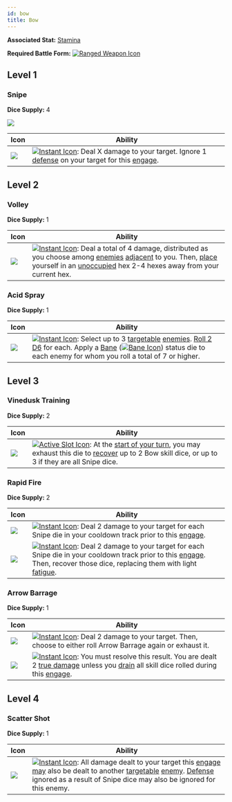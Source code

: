```yaml
---
id: bow
title: Bow
---
```


**Associated Stat:** [Stamina](/docs/adventurer/stats/stamina)

**Required Battle Form:** [<img src="/icons/ranged-weapon.svg" alt="Ranged Weapon Icon" class="icon-svg" />](/docs/battles/battle-forms/ranged-weapon)

## Level 1

### Snipe

**Dice Supply:** 4

<img src="/icons/skills/bow/snipe-all-results.png" className="skill-icon" />

| Icon                                                             | Ability                                                                                                                                                                                                                                                      |
| ---------------------------------------------------------------- | ------------------------------------------------------------------------------------------------------------------------------------------------------------------------------------------------------------------------------------------------------------ |
| <img src="/icons/skills/bow/snipe.png" className="skill-icon" /> | [<img src="/icons/instant.svg" alt="Instant Icon" className="icon-svg" />](/docs/glossary/instant): Deal X damage to your target. Ignore 1 [defense](/docs/adventurer/stats/defense) on your target for this [engage](/docs/battles/adventurer-turn/engage). |

## Level 2

### Volley

**Dice Supply:** 1

| Icon                                                              | Ability                                                                                                                                                                                                                                                                                                                                                                              |
| ----------------------------------------------------------------- | ------------------------------------------------------------------------------------------------------------------------------------------------------------------------------------------------------------------------------------------------------------------------------------------------------------------------------------------------------------------------------------ |
| <img src="/icons/skills/bow/volley.png" className="skill-icon" /> | [<img src="/icons/instant.svg" alt="Instant Icon" className="icon-svg" />](/docs/glossary/instant): Deal a total of 4 damage, distributed as you choose among [enemies](/docs/glossary/enemy) [adjacent](/docs/glossary/adjacent) to you. Then, [place](/docs/glossary/move-or-place) yourself in an [unoccupied](/docs/glossary/occupied) hex 2-4 hexes away from your current hex. |

### Acid Spray

**Dice Supply:** 1

| Icon                                                                  | Ability                                                                                                                                                                                                                                                                                                                                                                                                                                                      |
| --------------------------------------------------------------------- | ------------------------------------------------------------------------------------------------------------------------------------------------------------------------------------------------------------------------------------------------------------------------------------------------------------------------------------------------------------------------------------------------------------------------------------------------------------ |
| <img src="/icons/skills/bow/acid-spray.png" className="skill-icon" /> | [<img src="/icons/instant.svg" alt="Instant Icon" className="icon-svg" />](/docs/glossary/instant): Select up to 3 [targetable](/docs/glossary/targetable) [enemies](/docs/glossary/enemy). [Roll 2 D6](/docs/glossary/roll-a-d6) for each. Apply a [Bane](/docs/battles/status-effects/bane) ([<img src="/icons/bane.svg" alt="Bane Icon" className="icon-svg" />](/docs/glossary/bane)) status die to each enemy for whom you roll a total of 7 or higher. |

## Level 3

### Vinedusk Training

**Dice Supply:** 2

| Icon                                                                         | Ability                                                                                                                                                                                                                                                                                                   |
| ---------------------------------------------------------------------------- | --------------------------------------------------------------------------------------------------------------------------------------------------------------------------------------------------------------------------------------------------------------------------------------------------------- |
| <img src="/icons/skills/bow/vinedusk-training.png" className="skill-icon" /> | [<img src="/icons/active-slot.svg" alt="Active Slot Icon" className="icon-svg" />](/docs/glossary/active-slot): At the [start of your turn](/docs/battles/adventurer-turn/), you may exhaust this die to [recover](/docs/glossary/recover) up to 2 Bow skill dice, or up to 3 if they are all Snipe dice. |

### Rapid Fire

**Dice Supply:** 2

| Icon                                                                    | Ability                                                                                                                                                                                                                                                                                                                         |
| ----------------------------------------------------------------------- | ------------------------------------------------------------------------------------------------------------------------------------------------------------------------------------------------------------------------------------------------------------------------------------------------------------------------------- |
| <img src="/icons/skills/bow/rapid-fire-1.png" className="skill-icon" /> | [<img src="/icons/instant.svg" alt="Instant Icon" className="icon-svg" />](/docs/glossary/instant): Deal 2 damage to your target for each Snipe die in your cooldown track prior to this [engage](/docs/battles/adventurer-turn/engage).                                                                                        |
| <img src="/icons/skills/bow/rapid-fire-2.png" className="skill-icon" /> | [<img src="/icons/instant.svg" alt="Instant Icon" className="icon-svg" />](/docs/glossary/instant): Deal 2 damage to your target for each Snipe die in your cooldown track prior to this [engage](/docs/battles/adventurer-turn/engage). Then, recover those dice, replacing them with light [fatigue](/docs/glossary/fatigue). |

### Arrow Barrage

**Dice Supply:** 1

| Icon                                                                       | Ability                                                                                                                                                                                                                                                                                                                  |
| -------------------------------------------------------------------------- | ------------------------------------------------------------------------------------------------------------------------------------------------------------------------------------------------------------------------------------------------------------------------------------------------------------------------ |
| <img src="/icons/skills/bow/arrow-barrage-1.png" className="skill-icon" /> | [<img src="/icons/instant.svg" alt="Instant Icon" className="icon-svg" />](/docs/glossary/instant): Deal 2 damage to your target. Then, choose to either roll Arrow Barrage again or exhaust it.                                                                                                                         |
| <img src="/icons/skills/bow/arrow-barrage-2.png" className="skill-icon" /> | [<img src="/icons/instant.svg" alt="Instant Icon" className="icon-svg" />](/docs/glossary/instant): You must resolve this result. You are dealt 2 [true damage](/docs/glossary/true-damage) unless you [drain](/docs/glossary/drained) all skill dice rolled during this [engage](/docs/battles/adventurer-turn/engage). |

## Level 4

### Scatter Shot

**Dice Supply:** 1

| Icon                                                                    | Ability                                                                                                                                                                                                                                                                                                                                                                                                                           |
| ----------------------------------------------------------------------- | --------------------------------------------------------------------------------------------------------------------------------------------------------------------------------------------------------------------------------------------------------------------------------------------------------------------------------------------------------------------------------------------------------------------------------- |
| <img src="/icons/skills/bow/scatter-shot.png" className="skill-icon" /> | [<img src="/icons/instant.svg" alt="Instant Icon" className="icon-svg" />](/docs/glossary/instant): All damage dealt to your target this [engage](/docs/battles/adventurer-turn/engage) [may](/docs/glossary/may) also be dealt to another [targetable](/docs/glossary/targetable) [enemy](/docs/glossary/enemy). [Defense](/docs/adventurer/stats/defense) ignored as a result of Snipe dice may also be ignored for this enemy. |
